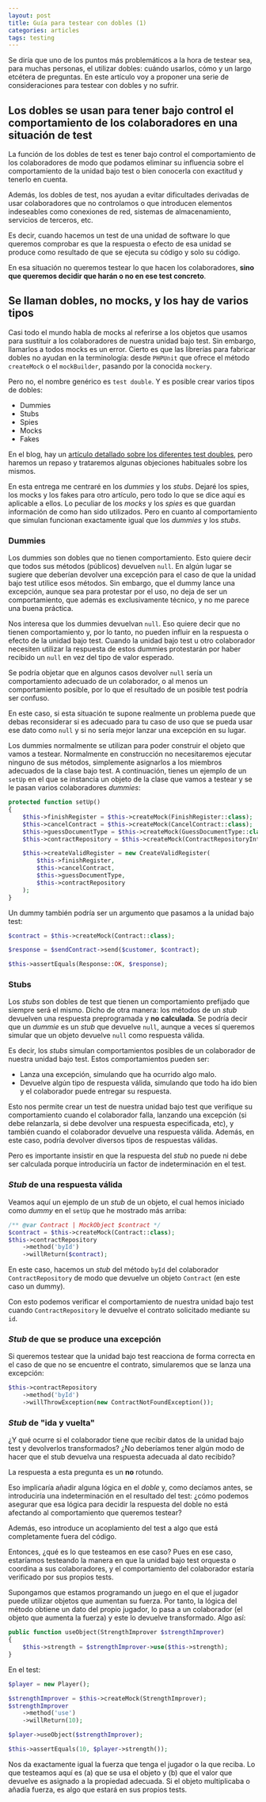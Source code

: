 ```yaml
---
layout: post
title: Guía para testear con dobles (1)
categories: articles
tags: testing
---
```


Se diría que uno de los puntos más problemáticos a la hora de testear sea, para muchas personas, el utilizar dobles: cuándo usarlos, cómo y un largo etcétera de preguntas. En este artículo voy a proponer una serie de consideraciones para testear con dobles y no sufrir.

## Los dobles se usan para tener bajo control el comportamiento de los colaboradores en una situación de test

La función de los dobles de test es tener bajo control el comportamiento de los colaboradores de modo que podamos eliminar su influencia sobre el comportamiento de la unidad bajo test o bien conocerla con exactitud y tenerlo en cuenta. 

Además, los dobles de test, nos ayudan a evitar dificultades derivadas de usar colaboradores que no controlamos o que introducen elementos indeseables como conexiones de red, sistemas de almacenamiento, servicios de terceros, etc.

Es decir, cuando hacemos un test de una unidad de software lo que queremos comprobar es que la respuesta o efecto de esa unidad se produce como resultado de que se ejecuta su código y solo su código. 

En esa situación no queremos testear lo que hacen los colaboradores, **sino que queremos decidir que harán o no en ese test concreto**.

## Se llaman dobles, no mocks, y los hay de varios tipos

Casi todo el mundo habla de mocks al referirse a los objetos que usamos para sustituir a los colaboradores de nuestra unidad bajo test. Sin embargo, llamarlos a todos mocks es un error. Cierto es que las librerías para fabricar dobles no ayudan en la terminología: desde `PHPUnit` que ofrece el método `createMock` o el `mockBuilder`, pasando por la conocida `mockery`.

Pero no, el nombre genérico es `test double`. Y es posible crear varios tipos de dobles:

* Dummies
* Stubs
* Spies
* Mocks
* Fakes

En el blog, hay un [artículo detallado sobre los diferentes test doubles](https://franiglesias.github.io/test-doubles-1/), pero haremos un repaso y trataremos algunas objeciones habituales sobre los mismos.

En esta entrega me centraré en los *dummies* y los *stubs*. Dejaré los spies,  los mocks y los fakes para otro artículo, pero todo lo que se dice aquí es aplicable a ellos. Lo peculiar de los *mocks* y los *spies* es que guardan información de como han sido utilizados. Pero en cuanto al comportamiento que simulan funcionan exactamente igual que los *dummies* y los *stubs*.

### Dummies

Los dummies son dobles que no tienen comportamiento. Esto quiere decir que todos sus métodos (públicos) devuelven `null`. En algún lugar se sugiere que deberían devolver una excepción para el caso de que la unidad bajo test utilice esos métodos. Sin embargo, que el dummy lance una excepción, aunque sea para protestar por el uso, no deja de ser un comportamiento, que además es exclusivamente técnico, y no me parece una buena práctica.

Nos interesa que los dummies devuelvan `null`. Eso quiere decir que no tienen comportamiento y, por lo tanto, no pueden influir en la respuesta o efecto de la unidad bajo test. Cuando la unidad bajo test u otro colaborador necesiten utilizar la respuesta de estos dummies protestarán por haber recibido un `null` en vez del tipo de valor esperado.

Se podría objetar que en algunos casos devolver `null` sería un comportamiento adecuado de un colaborador, o al menos un comportamiento posible, por lo que el resultado de un posible test podría ser confuso. 

En este caso, si esta situación te supone realmente un problema puede que debas reconsiderar si es adecuado para tu caso de uso que se pueda usar ese dato como `null` y si no sería mejor lanzar una excepción en su lugar. 

Los dummies normalmente se utilizan para poder construir el objeto que vamos a testear. Normalmente en construcción no necesitaremos ejecutar ninguno de sus métodos, simplemente asignarlos a los miembros adecuados de la clase bajo test. A continuación, tienes un ejemplo de un `setUp` en el que se instancia un objeto de la clase que vamos a testear y se le pasan varios colaboradores *dummies*:

```php
protected function setUp()
{
    $this->finishRegister = $this->createMock(FinishRegister::class);
    $this->cancelContract = $this->createMock(CancelContract::class);
    $this->guessDocumentType = $this->createMock(GuessDocumentType::class);
    $this->contractRepository = $this->createMock(ContractRepositoryInterface::class);

    $this->createValidRegister = new CreateValidRegister(
        $this->finishRegister,
        $this->cancelContract,
        $this->guessDocumentType,
        $this->contractRepository
    );
}
```

Un dummy también podría ser un argumento que pasamos a la unidad bajo test:

```php
$contract = $this->createMock(Contract::class);

$response = $sendContract->send($customer, $contract);

$this->assertEquals(Response::OK, $response);
```

### Stubs

Los *stubs* son dobles de test que tienen un comportamiento prefijado que siempre será el mismo. Dicho de otra manera: los métodos de un *stub* devuelven una respuesta preprogramada y **no calculada**. Se podría decir que un *dummie* es un *stub* que devuelve `null`, aunque a veces sí queremos simular que un objeto devuelve `null` como respuesta válida.

Es decir, los *stubs* simulan comportamientos posibles de un colaborador de nuestra unidad bajo test. Estos comportamientos pueden ser:

* Lanza una excepción, simulando que ha ocurrido algo malo.
* Devuelve algún tipo de respuesta válida, simulando que todo ha ido bien y el colaborador puede entregar su respuesta.

Esto nos permite crear un test de nuestra unidad bajo test que verifique su comportamiento cuando el colaborador falla, lanzando una excepción (si debe relanzarla, si debe devolver una respuesta especificada, etc), y también cuando el colaborador devuelve una respuesta válida. Además, en este caso, podría devolver diversos tipos de respuestas válidas.

Pero es importante insistir en que la respuesta del *stub* no puede ni debe ser calculada porque introduciría un factor de indeterminación en el test.

### *Stub* de una respuesta válida

Veamos aquí un ejemplo de un *stub* de un objeto, el cual hemos iniciado como *dummy* en el `setUp` que he mostrado más arriba:

```php
/** @var Contract | MockObject $contract */
$contract = $this->createMock(Contract::class);
$this->contractRepository
    ->method('byId')
    ->willReturn($contract);
```


En este caso, hacemos un *stub* del método `byId` del colaborador `ContractRepository` de modo que devuelve un objeto `Contract` (en este caso un dummy).

Con esto podemos verificar el comportamiento de nuestra unidad bajo test cuando `ContractRepository` le devuelve el contrato solicitado mediante su `id`.

### *Stub* de que se produce una excepción

Si queremos testear que la unidad bajo test reacciona de forma correcta en el caso de que no se encuentre el contrato, simularemos que se lanza una excepción:

```php
$this->contractRepository
    ->method('byId')
    ->willThrowException(new ContractNotFoundException());
```

### *Stub* de "ida y vuelta"

¿Y qué ocurre si el colaborador tiene que recibir datos de la unidad bajo test y devolverlos transformados? ¿No deberíamos tener algún modo de hacer que el stub devuelva una respuesta adecuada al dato recibido?

La respuesta a esta pregunta es un **no** rotundo.

Eso implicaría añadir alguna lógica en el *doble* y, como decíamos antes, se introduciría una indeterminación en el resultado del test: ¿cómo podemos asegurar que esa lógica para decidir la respuesta del doble no está afectando al comportamiento que queremos testear?

Además, eso introduce un acoplamiento del test a algo que está completamente fuera del código.

Entonces, ¿qué es lo que testeamos en ese caso? Pues en ese caso, estaríamos testeando la manera en que la unidad bajo test orquesta o coordina a sus colaboradores, y el comportamiento del colaborador estaría verificado por sus propios tests.

Supongamos que estamos programando un juego en el que el jugador puede utilizar objetos que aumentan su fuerza. Por tanto, la lógica del método obtiene un dato del propio jugador, lo pasa a un colaborador (el objeto que aumenta la fuerza) y este lo devuelve transformado. Algo así:


```php
public function useObject(StrengthImprover $strengthImprover)
{
    $this->strength = $strengthImprover->use($this->strength);
}
```


En el test:

```php
$player = new Player();

$strengthImprover = $this->createMock(StrengthImprover);
$strengthImprover
    ->method('use')
    ->willReturn(10);

$player->useObject($strengthImprover);

$this->assertEquals(10, $player->strength());
```

Nos da exactamente igual la fuerza que tenga el jugador o la que reciba. Lo que testeamos aquí es (a) que se usa el objeto y (b) que el valor que devuelve es asignado a la propiedad adecuada. Si el objeto multiplicaba o añadía fuerza, es algo que estará en sus propios tests.

